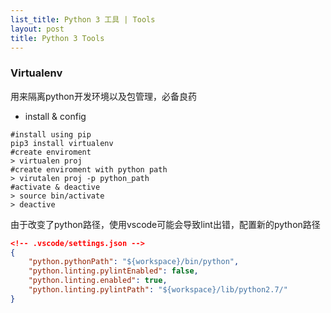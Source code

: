 ```yaml
---
list_title: Python 3 工具 | Tools
layout: post
title: Python 3 Tools
---
```


### Virtualenv

用来隔离python开发环境以及包管理，必备良药

- install  & config

```
#install using pip
pip3 install virtualenv
#create enviroment
> virtualen proj
#create enviroment with python path
> virutalen proj -p python_path
#activate & deactive
> source bin/activate
> deactive
```
由于改变了python路径，使用vscode可能会导致lint出错，配置新的python路径

```json
<!-- .vscode/settings.json -->
{
    "python.pythonPath": "${workspace}/bin/python",    
    "python.linting.pylintEnabled": false,
    "python.linting.enabled": true,
    "python.linting.pylintPath": "${workspace}/lib/python2.7/"    
}
```